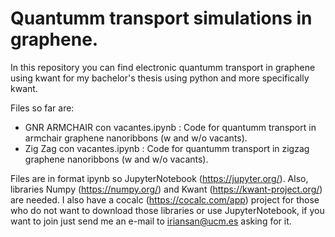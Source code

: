 # Quantumm transport simulations in graphene.

In this repository you can find electronic quantumm transport in graphene using kwant for my bachelor's thesis using python and more specifically kwant.

Files so far are:

* GNR ARMCHAIR con vacantes.ipynb : Code for quantumm transport in armchair graphene nanoribbons (w and w/o vacants).
* Zig Zag con vacantes.ipynb      : Code for quantumm transport in zigzag graphene nanoribbons (w and w/o vacants).

Files are in format ipynb so JupyterNotebook (https://jupyter.org/). Also, libraries Numpy (https://numpy.org/) and Kwant (https://kwant-project.org/) are needed.
I also have a cocalc (https://cocalc.com/app) project for those who do not want to download those libraries or use JupyterNotebook, if you want to join just send me an e-mail to iriansan@ucm.es asking for it.
